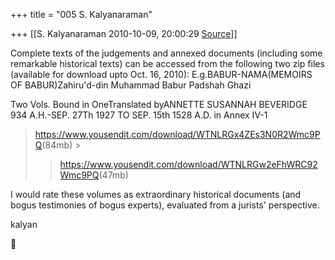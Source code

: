 +++
title = "005 S. Kalyanaraman"

+++
[[S. Kalyanaraman	2010-10-09, 20:00:29 [Source](https://groups.google.com/g/bvparishat/c/Qqf5xPsyD58)]]



Complete texts of the judgements and annexed documents (including some remarkable historical texts) can be accessed from the following two zip files (available for download upto Oct. 16, 2010): E.g.BABUR-NAMA(MEMOIRS OF BABUR)Zahiru'd-din Muhammad Babur Padshah Ghazi

  

Two Vols. Bound in OneTranslated byANNETTE SUSANNAH BEVERIDGE 934 A.H.-SEP. 27Th 1927 TO SEP. 15th 1528 A.D. in Annex IV-1

  

> <https://www.yousendit.com/download/WTNLRGx4ZEs3N0R2Wmc9PQ>(84mb) >
> 
> > 
> > 
> > <https://www.yousendit.com/download/WTNLRGw2eFhWRC92Wmc9PQ>(47mb)

  

I would rate these volumes as extraordinary historical documents (and bogus testimonies of bogus experts), evaluated from a jurists' perspective.

  

kalyan



